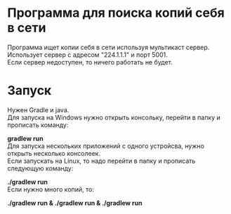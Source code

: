 # Программа для поиска копий себя в сети

Программа ищет копии себя в сети используя мультикаст сервер.<br/>
Использует сервер с адресом "224.1.1.1" и порт 5001. <br/>
Если сервер недоступен, то ничего работать не будет.<br/>

# Запуск
Нужен Gradle и java. <br/>
Для запуска на Windows нужно открыть консольку, перейти в папку и прописать команду:<br/>
 
 **gradlew run**<br/>
 Для запуска нескольких приложений с одного устройсва, нужно открыть несколько консолеек.<br/>
 Если запускать на Linux, то надо перейти в папку и прописать следующую команду:<br/>
 
 **./gradlew run** <br/>
Если нужно много копий, то:<br/>

 **./gradlew run & ./gradlew run & ./gradlew run** <br/>

